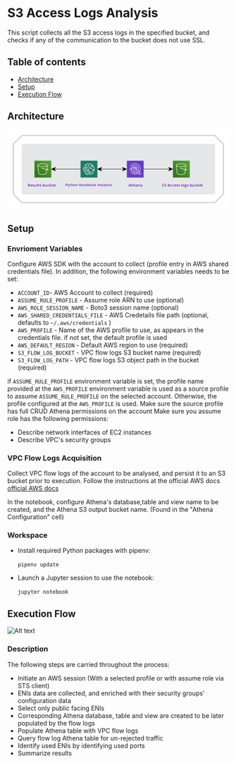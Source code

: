 # S3 Access Logs Analysis
This script collects all the S3 access logs in the specified bucket, and checks if any of the communication to the 
bucket does not use SSL.

## Table of contents
* [Architecture](#architecture)
* [Setup](#setup)
* [Execution Flow](#execution-flow)

## Architecture

![Alt text](assets/arch.png?raw=true "Architecture")

## Setup

### Envrioment Variables
Configure AWS SDK with the account to collect (profile entry in AWS shared credentials file).
In addition, the following environment variables needs to be set:

* `ACCOUNT_ID`- AWS Account to collect (required)
* `ASSUME_RULE_PROFILE` - Assume role ARN to use (optional)
* `AWS_ROLE_SESSION_NAME` - Boto3 session name (optional)
* `AWS_SHARED_CREDENTIALS_FILE` - AWS Credetails file path (optional, defaults to `~/.aws/credentials` )
* `AWS_PROFILE` - Name of the AWS profile to use, as appears in the credentials file. if not set, the default profile is used
* `AWS_DEFAULT_REGION` - Default AWS region to use (required)
* `S3_FLOW_LOG_BUCKET` - VPC flow logs S3 bucket name (required)
* `S3_FLOW_LOG_PATH` - VPC flow logs S3 object path in the bucket (required)

if `ASSUME_RULE_PROFILE` environment variable is set, the profile name provided at the `AWS_PROFILE` 
environment variable is used as a source profile to assume `ASSUME_RULE_PROFILE` on the selected account. 
Otherwise, the profile configured at the `AWS_PROFILE` is used.
Make sure the source profile has full CRUD Athena permissions on the account
Make sure you assume role has the following permissions:
* Describe network interfaces of EC2 instances
* Describe VPC's security groups


### VPC Flow Logs Acquisition

Collect VPC flow logs of the account to be analysed, and persist it to an S3 bucket prior to execution.
Follow the instructions at the official AWS docs [official AWS docs](https://docs.aws.amazon.com/vpc/latest/userguide/flow-logs-s3.html)

In the notebook, configure Athena's database,table and view name to be created, 
and the Athena S3 output bucket name. (Found in the "Athena Configuration" cell)

### Workspace
* Install required Python packages with pipenv:

   `pipenv update`

* Launch a Jupyter session to use the notebook:

   `jupyter notebook`


## Execution Flow

![Alt text](assets/vpc_flow_diag.png?raw=true "Flow Chart")

### Description

The following steps are carried throughout the process:

* Initiate an AWS session (With a selected profile or with assume role via STS client)
* ENIs data are collected, and enriched with their security groups' configuration data
* Select only public facing ENIs
* Corresponding Athena database, table and view are created to be later populated by the flow logs
* Populate Athena table with VPC flow logs
* Query flow log Athena table for un-rejected traffic
* Identify used ENIs by identifying used ports
* Summarize results
